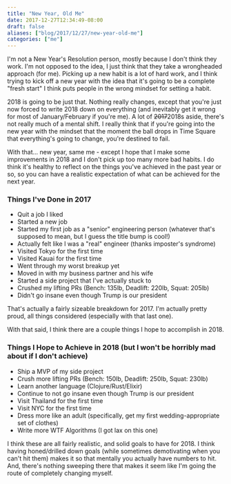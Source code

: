```yaml
---
title: "New Year, Old Me"
date: 2017-12-27T12:34:49-08:00
draft: false
aliases: ["blog/2017/12/27/new-year-old-me"]
categories: ["me"]
---
```


I'm not a New Year's Resolution person, mostly because I don't think they work. I'm not opposed to the idea, I just think that they take a wrongheaded approach (for me). Picking up a new habit is a lot of hard work, and I think trying to kick off a new year with the idea that it's going to be a complete "fresh start" I think puts people in the wrong mindset for setting a habit.

2018 is going to be just that. Nothing really changes, except that you're just now forced to write 2018 down on everything (and inevitably get it wrong for most of January/February if you're me). A lot of ~~2017~~2018s aside, there's not really much of a mental shift. I really think that if you're going into the new year with the mindset that the moment the ball drops in Time Square that everything's going to change, you're destined to fail.

With that... new year, same me - except I hope that I make some improvements in 2018 and I don't pick up too many more bad habits. I do think it's healthy to reflect on the things you've achieved in the past year or so, so you can have a realistic expectation of what can be achieved for the next year.

### Things I've Done in 2017
- Quit a job I liked
- Started a new job
- Started my first job as a "senior" engineering person (whatever that's supposed to mean, but I guess the title bump is cool!)
- Actually felt like I was a "real" engineer (thanks imposter's syndrome)
- Visited Tokyo for the first time
- Visited Kauai for the first time
- Went through my worst breakup yet
- Moved in with my business partner and his wife
- Started a side project that I've actually stuck to
- Crushed my lifting PRs (Bench: 135lb, Deadlift: 220lb, Squat: 205lb)
- Didn't go insane even though Trump is our president

That's actually a fairly sizeable breakdown for 2017. I'm actually pretty proud, all things considered (especially with that last one).

With that said, I think there are a couple things I hope to accomplish in 2018.

### Things I Hope to Achieve in 2018 (but I won't be horribly mad about if I don't achieve)
- Ship a MVP of my side project
- Crush more lifting PRs (Bench: 150lb, Deadlift: 250lb, Squat: 230lb)
- Learn another language (Clojure/Rust/Elixir)
- Continue to not go insane even though Trump is our president
- Visit Thailand for the first time
- Visit NYC for the first time
- Dress more like an adult (specifically, get my first wedding-appropriate set of clothes)
- Write more WTF Algorithms (I got lax on this one)

I think these are all fairly realistic, and solid goals to have for 2018. I think having honed/drilled down goals (while sometimes demotivating when you can't hit them) makes it so that mentally you actually have numbers to hit. And, there's nothing sweeping there that makes it seem like I'm going the route of completely changing myself.
